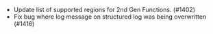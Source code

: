 - Update list of supported regions for 2nd Gen Functions. (#1402)
- Fix bug where log message on structured log was being overwritten (#1416)
